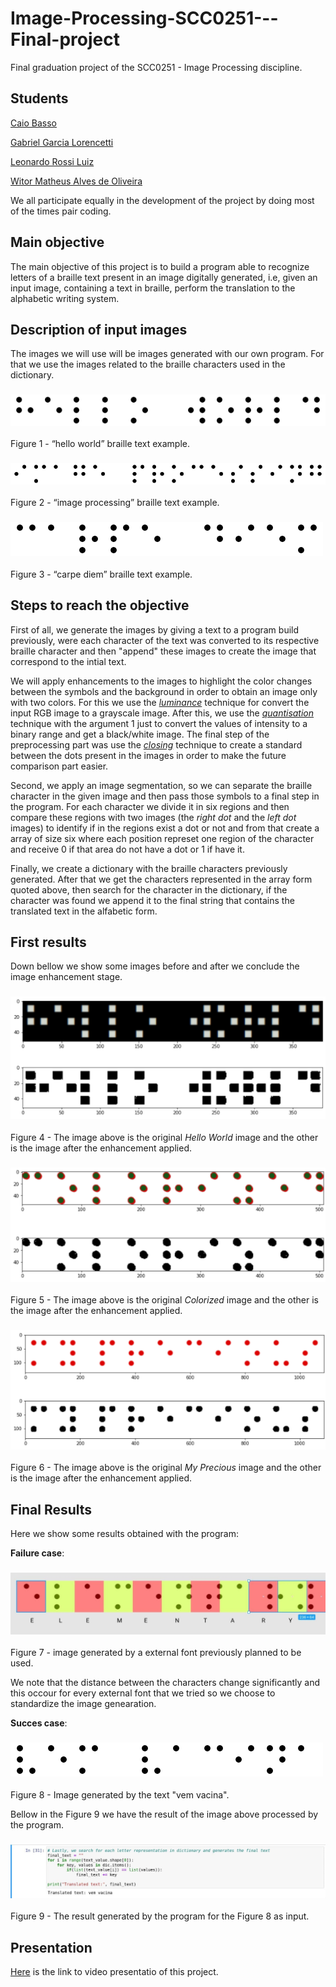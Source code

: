 # Image-Processing-SCC0251---Final-project
Final graduation project of the SCC0251 - Image Processing discipline.

## Students

  [Caio Basso](https://github.com/caioadb)

  [Gabriel Garcia Lorencetti](https://github.com/gabriellorencetti)

  [Leonardo Rossi Luiz](https://github.com/leonrossi)

  [Witor Matheus Alves de Oliveira](https://github.com/witorMao)

  We all participate equally in the development of the project by doing most of the times pair coding.

## Main objective
The main objective of this project is to build a program able to recognize letters of a braille text present in an image digitally generated, i.e, given an input image, containing a text in braille, perform the translation to the alphabetic writing system.

## Description of input images
The images we will use will be images generated with our own program. For that we use the images related to the braille characters used in the dictionary.

  ### ![Image 1](images/hello_world.png)
  Figure 1 - “hello world” braille text example.

  ### ![Image 2](images/image_processing.png)
  Figure 2 - “image processing” braille text example.
  
  ### ![Image 3](images/carpe_diem.png)
  Figure 3 - “carpe diem” braille text example.

## Steps to reach the objective
First of all, we generate the images by giving a text to a program build previously, were each character of the text was converted to its respective braille character and then "append" these images to create the image that correspond to the intial text.

We will apply enhancements to the images to highlight the color changes between the symbols and the background in order to obtain an image only with two colors. For this we use the [*luminance*](https://en.wikipedia.org/wiki/Luminance) technique for convert the input RGB image to a grayscale image. After this, we use the [*quantisation*](https://en.wikipedia.org/wiki/Quantization_(signal_processing)) technique with the argument 1 just to convert the values of intensity to a binary range and get a black/white image. The final step of the preprocessing part was use the [*closing*](https://en.wikipedia.org/wiki/Closing_(morphology)#:~:text=In%20image%20processing%2C%20closing%20is,while%20closing%20removes%20small%20holes.) technique to create a standard between the dots present in the images in order to make the future comparison part easier.

Second, we apply an image segmentation, so we can separate the braille character in the given image and then pass those symbols to a final step in the program. For each character we divide it in six regions and then compare these regions with two images (the *right dot* and the *left dot* images) to identify if in the regions exist a dot or not and from that create a array of size six where each position represet one region of the character and receive 0 if that area do not have a dot or 1 if have it.

Finally, we create a dictionary with the braille characters previously generated. After that we get the characters represented in the array form quoted above, then search for the character in the dictionary, if the character was found we append it to the final string that contains the translated text in the alfabetic form.

## First results
  
  Down bellow we show some images before and after we conclude the image enhancement stage.

  ### ![Image 4](/firstResults/enhancedHelloWorld.png)
  Figure 4 - The image above is the original *Hello World* image and the other is the image after the enhancement applied.
  
  ### ![Image 5](/firstResults/enhancedColorized.png)
  Figure 5 - The image above is the original *Colorized* image and the other is the image after the enhancement applied.
  
  ### ![Image 6](/firstResults/enhancedMyPrecius.png)
  Figure 6 - The image above is the original *My Precious* image and the other is the image after the enhancement applied.

## Final Results

Here we show some results obtained with the program:

  **Failure case**:

  ### ![Image 7](/images/partial.jpg)
  Figure 7 - image generated by a external font previously planned to be used.

  We note that the distance between the characters change significantly and this occour for every external font that we tried so we choose to standardize the image genearation.

  **Succes case**:

  ### ![Image 8](/images/vem.png)
  Figure 8 - Image generated by the text "vem vacina". 
  
  Bellow in the Figure 9 we have the result of the image above processed by the program.

  ### ![Image 9](/images/resultado_vem.jpg)
  Figure 9 - The result generated by the program for the Figure 8 as input.

## Presentation
  
   [Here](https://drive.google.com/file/d/1h5xpIiip5q8gXTivfMAuVmEWajXoO0Ae/view) is the link to video presentatio of this project.
